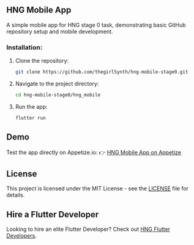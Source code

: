 ## HNG Mobile App
A simple mobile app for HNG stage 0 task, demonstrating basic GitHub repository setup and mobile development.

### Installation:
1. Clone the repository:
   ```sh
   git clone https://github.com/thegirlSynth/hng-mobile-stage0.git

2. Navigate to the project directory:
   ```sh
   cd hng-mobile-stage0/hng_mobile

3. Run the app:
   ```sh
   flutter run

## Demo
Test the app directly on Appetize.io:
👉 [HNG Mobile App on Appetize](https://appetize.io/app/b_ltrzgkvojbrfifbkvbaakyfb74)

## License

This project is licensed under the MIT License - see the [LICENSE](./LICENSE) file for details.

## Hire a Flutter Developer
Looking to hire an elite Flutter Developer? Check out [HNG Flutter Developers](http://hng.tech/hire/flutter-developers).
